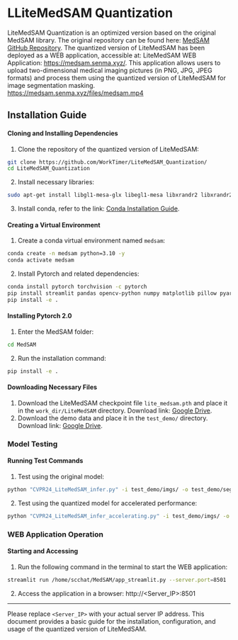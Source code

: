 # LLiteMedSAM Quantization

LiteMedSAM Quantization is an optimized version based on the original MedSAM library. The original repository can be found here: [MedSAM GitHub Repository](https://github.com/bowang-lab/MedSAM/). The quantized version of LiteMedSAM has been deployed as a WEB application, accessible at: LiteMedSAM WEB Application: https://medsam.senma.xyz/. This application allows users to upload two-dimensional medical imaging pictures (in PNG, JPG, JPEG formats) and process them using the quantized version of LiteMedSAM for image segmentation masking.
https://medsam.senma.xyz/files/medsam.mp4

## Installation Guide
#### Cloning and Installing Dependencies
1. Clone the repository of the quantized version of LiteMedSAM:
```bash
git clone https://github.com/WorkTimer/LiteMedSAM_Quantization/
cd LiteMedSAM_Quantization
```
2. Install necessary libraries:
```bash
sudo apt-get install libgl1-mesa-glx libegl1-mesa libxrandr2 libxrandr2 libxss1 libxcursor1 libxcomposite1 libxi6 libxtst6
```
3. Install conda, refer to the link: [Conda Installation Guide](https://conda.io/projects/conda/en/latest/user-guide/install/index.html).

#### Creating a Virtual Environment
1. Create a conda virtual environment named `medsam`:
```bash
conda create -n medsam python=3.10 -y
conda activate medsam
```
2. Install Pytorch and related dependencies:
```bash
conda install pytorch torchvision -c pytorch
pip install streamlit pandas opencv-python numpy matplotlib pillow pyarrow
pip install -e .
```

#### Installing Pytorch 2.0
1. Enter the MedSAM folder:
```bash
cd MedSAM
```
2. Run the installation command:
```bash
pip install -e .
```

#### Downloading Necessary Files
1. Download the LiteMedSAM checkpoint file `lite_medsam.pth` and place it in the `work_dir/LiteMedSAM` directory. Download link: [Google Drive](https://drive.google.com/drive/folders/1t3Rs9QbfGSEv2fIFlk8vi7jc0SclD1cq?usp=sharing).
2. Download the demo data and place it in the `test_demo/` directory. Download link: [Google Drive](https://drive.google.com/drive/folders/1t3Rs9QbfGSEv2fIFlk8vi7jc0SclD1cq?usp=sharing).

### Model Testing

#### Running Test Commands
1. Test using the original model:
```bash
python "CVPR24_LiteMedSAM_infer.py" -i test_demo/imgs/ -o test_demo/segs
```
2. Test using the quantized model for accelerated performance:
```bash
python "CVPR24_LiteMedSAM_infer_accelerating.py" -i test_demo/imgs/ -o test_demo/segs
```

### WEB Application Operation

#### Starting and Accessing
1. Run the following command in the terminal to start the WEB application:
```bash
streamlit run /home/scchat/MedSAM/app_streamlit.py --server.port=8501
```
2. Access the application in a browser:
http://<Server_IP>:8501

---

Please replace `<Server_IP>` with your actual server IP address. This document provides a basic guide for the installation, configuration, and usage of the quantized version of LiteMedSAM.


